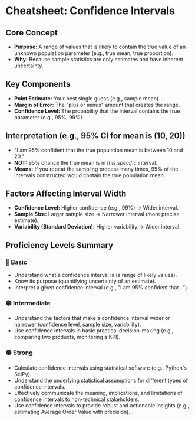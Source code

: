 # Cheatsheet: Confidence Intervals

## Core Concept
*   **Purpose:** A range of values that is likely to contain the true value of an unknown population parameter (e.g., true mean, true proportion).
*   **Why:** Because sample statistics are only estimates and have inherent uncertainty.

## Key Components
*   **Point Estimate:** Your best single guess (e.g., sample mean).
*   **Margin of Error:** The "plus or minus" amount that creates the range.
*   **Confidence Level:** The probability that the interval contains the true parameter (e.g., 95%, 99%).

## Interpretation (e.g., 95% CI for mean is (10, 20))
*   "I am 95% confident that the true population mean is between 10 and 20."
*   **NOT:** 95% chance the true mean is in *this specific* interval.
*   **Means:** If you repeat the sampling process many times, 95% of the intervals constructed would contain the true population mean.

## Factors Affecting Interval Width
*   **Confidence Level:** Higher confidence (e.g., 99%) -> Wider interval.
*   **Sample Size:** Larger sample size -> Narrower interval (more precise estimate).
*   **Variability (Standard Deviation):** Higher variability -> Wider interval.

## Proficiency Levels Summary

### 🔵 Basic
*   Understand what a confidence interval is (a range of likely values).
*   Know its purpose (quantifying uncertainty of an estimate).
*   Interpret a given confidence interval (e.g., "I am 95% confident that...").

### 🟡 Intermediate
*   Understand the factors that make a confidence interval wider or narrower (confidence level, sample size, variability).
*   Use confidence intervals in basic practical decision-making (e.g., comparing two products, monitoring a KPI).

### 🟢 Strong
*   Calculate confidence intervals using statistical software (e.g., Python's SciPy).
*   Understand the underlying statistical assumptions for different types of confidence intervals.
*   Effectively communicate the meaning, implications, and limitations of confidence intervals to non-technical stakeholders.
*   Use confidence intervals to provide robust and actionable insights (e.g., estimating Average Order Value with precision).
